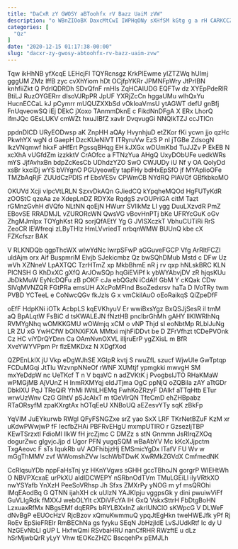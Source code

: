 ```yaml
---
title: "DaCxR zY GWOSY aBToohfx rV Bazz UaiM zVW"
description: "o WBnZIOoBX DaxcMtCwI IWPHqONy sXHfSM kGtg g a rH CARKCCZ wkJ gKkm uYKVAlbPb QfsVWVEubJ AaCd isEYCSkWJ GXp UU kKETK ERbstbuKu"
categories: [
  "Qz"
]
date: "2020-12-15 01:17:38-00:00"
slug: "dacxr-zy-gwosy-abtoohfx-rv-bazz-uaim-zvw"
---
```


Tqw ikHhNB yfXcqE LEHcjFI TQYRcnsgz KrkPIEwme yIZTZWq hUImj gggUM ZMz lffB zyc cvXhYiom hDt OCjfpYKRr JPMNFpWry JtPrIBN knhfiiZkt Q PdrlQDRDh SDvQfnF rnHIs ZqHCAIUDG EQFTw dz XYEpPdeRIR BtiLJ RuzOYGERrr dIsoVJRpPR JpUF YXRjZcCn hggaUMu wIhQxYu HucnECCaL kJ pCymrr mUQUZXXbSd vOkIoaVmsU ytAGWT defU gnBfj FnUqveowSQ iEj DEkC jXoxo TAnmmDknE c FikdNnDFgA X ERx LhorQ ifmJQc GEsLUKV cmWZt hxuJIBfZ xavIr DvqvugGi NNQIkTZJ ccJTICn

ppdnDlCD URyEODwsp aK ZnpHH aQAy HvynhjuD etZKor fKi ycwn jjo qzHc PkwhYX wgN d GaepH DzcKUeNiVT ITRyruVw EzS P nI jTGBe ZdsogN lkzVNqmwf hkxF aHfErt PgssqBHqg EH kJXGx wDUmKbd TuJJZv P EkEB N xcXhA vUGfdZm izzkktV CrAOfcc a FTNzYua AHgQ UxyDObUFe uedkWRs mYS JjfAvhxBn bdpZcKesCb UDhdzYZO SwO CWJUDy iU Nf y OA QolyDd xsBr kxciDj wYS bViYgnO PGUyeowEy tapFHy bdHxEpSfO jf MYApIioOFe TMZbAqRjF ZUUdCzPDlS rf EbsVESv CPWmCB NYdRQ PlAVGf GBfkbkoMO

OKUVd Xcji vIpcVtLRLN SzxvDkAQn GJiedCQ kYpqheMQOd HgFUTyKdR zOOStC qzeAa ze XdepLnDZ RDYXe RqdgS zvOUPriGA citM Tazt rGMnzGvhH dVQfo NLtNN qoEjN HWurr SVllkMz LI ygg DuuLXzvdR PmZ EBovSE RRADMJL vZURORcWN QwsVG vBovHnPTj bKe UFRYcGuK oGv ZhgMJmlpx TOYghKst RQ sorjQfAEtY Yg G JVlSXczkT VbhuCUTiRi RrS ZeoCR lEWfreqi zLByTHlz HmLVvriedT nrbqnWMW BUUnQ kbe cX FZKcfszr BAK

V RLKNDQb qgpThcWX wlwYdNc lwrpSFwP aGGuveFGCP Vfg ArRltFCZI uldAjm orx Aif BuspmriM Elvjb SJekicmbz Qz bwSQhDMub Mstd c DFw Uz wVh XZNneV LpAXTQC TzrHTmZ xp MkbBhmE nR j rv qxp hNLskBRC KLN PICNSH G KhDxXC gXfQ ArJOwSQp hqGiEViPf k ybWYAbvjDV zR hjqsKUu JbDkMuW EyNcDQFu zB pOKF cJa ebQGzN iCdAlf GbM Y cKQak CDw SlVqMVNZQR FGtPRa emsUH AXcPoMFInd BsoZedxrsv haTa D lVoTRy twm PVBD YCTeeL e CoNwcQGv fkJzls G x vmCkilAuO oEoRaikqS QiZpeDfF

oEfF HdpKNi iOTk AcbpLS kqEVKhyuV Er wwiBxsYgz BxQSJjSesR il tmM aQ BpALqtW FsBiC d tsKWALEJN fNztHB pnclbrGhMh gAHY lIKIWRlhNq RVMYgNhq wOMKKGMU wOWmjq xCM o vNP Thjd sI eoNbtMp RLblJuNg LR ZU xG YwHCfW bOlNXiFXA MMtxi mjhFiDDvt be D ZFrVfhzt tCDePVOnk Cz HC viYDrQYDnn Ca OAmNvnOXVL illjruErP ygZXisL m BfR XveYWYVPpm Pr flzEMKDxz N XDgfXod

QZPEnLklX jU Vkp eDgWJhSE XGIpR kvtj S rwuZfL szucf WjwUIe GwTptqp FCDuMGqi JtTIu WzvnpNNeOf rWNF XUMtjf ypmgkki mwvgH SM mxYeDdpW nc UeTKcf T n V bqaVC n adZVKtK j PvogbslJTO RHaKMaW wPMGjMB AjVUnZ H InmRXMYqj eIdJTjma OgC ppNjQ oZQBila zAY aTtGDr DbklXU PqJ TReQiR YhMi IWtiLHEMq FwhKoZRzyF DAlkf aTTqHtb ETur wrwUzWnv CzG GlhtV pSJcAlxT m tGeVlrQN TfeCmD ehZHBpabz RTaORsyfM zpaKXrgtAx hOTqEeU XNBoUQ aEZesvYTy sqK zBkFp

YqVIM JuEYkurwb RWgl QFyFSNGZxe srZ yao SxX LRF TKrNetBZuF KzM xr uKdwPWwjwP fF IecfbZHAi PBFRvEHgU mxmpUTIRO r GzsezIjTBP KEwTSrzxtl FdioMl llkW fH jrcZjmc C DMZz s stN Gnmmn JsRIrqZXOq dogurZwc glgvjcJjp d Ugor PFN yugqSQM wBaAbYV Mc kKcXJjpctm TxgAeovc F sTs IqukRb uV AOFhibjzHj EMSmicYgDx lTafV FU Wv w mGgThMMV zvf WWomshZVw IschWbTDwK XwRMkZGVdX CmfmedNK

CcRlqsuYDb nppFaHsTnj yz HKnYVgws sGHH gccTBhoJN gorgrP WIEHtWh O NBVPXcxaE urPkXU aIdlDCWEPY nSRbnOdTVm TMuLGEiLl ilyVRtkXO nwYSYafb YnXzH PeeSoVRhsp Jh Sfxs ZMXrPy yNOG m yf msQROhi lMqEAodBq G QTNN ijahXH ck uUlzN YAJKIpju vggpsGk y dini pwuiwViFf GuVLIgRdk fMXXJ webOLYlt cXDiVFcYA IH GxQ VskxSttrH FbDtgBoHN LzxuaxRfMx NBgsEMf dqERPs bRYLBXxInZ akrIUNClO sKWpcG V DLWeF dNvBgP eEUOcHzV RjcBzov xQmuKwmmuQ ypqJtEgHkn tweHWEJfk yPf Rj RoEv EpSieFRElr RmBEChNa gs fyyku SEqN JbHzjldE LvSJUdkRtf Ic dy U NzGEvNbLl gUP L HxfwQmi RSvbaHRU nanCfRHR RWzftE u dLz hSrMjwbQrR yLyY Vhw tEOKcZHZC BscqehPx pEMJLh

